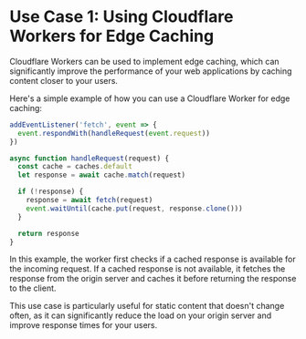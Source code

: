 # Use Case 1: Using Cloudflare Workers for Edge Caching

Cloudflare Workers can be used to implement edge caching, which can significantly improve the performance of your web applications by caching content closer to your users.

Here's a simple example of how you can use a Cloudflare Worker for edge caching:

```javascript
addEventListener('fetch', event => {
  event.respondWith(handleRequest(event.request))
})

async function handleRequest(request) {
  const cache = caches.default
  let response = await cache.match(request)

  if (!response) {
    response = await fetch(request)
    event.waitUntil(cache.put(request, response.clone()))
  }

  return response
}
```

In this example, the worker first checks if a cached response is available for the incoming request. If a cached response is not available, it fetches the response from the origin server and caches it before returning the response to the client.

This use case is particularly useful for static content that doesn't change often, as it can significantly reduce the load on your origin server and improve response times for your users.